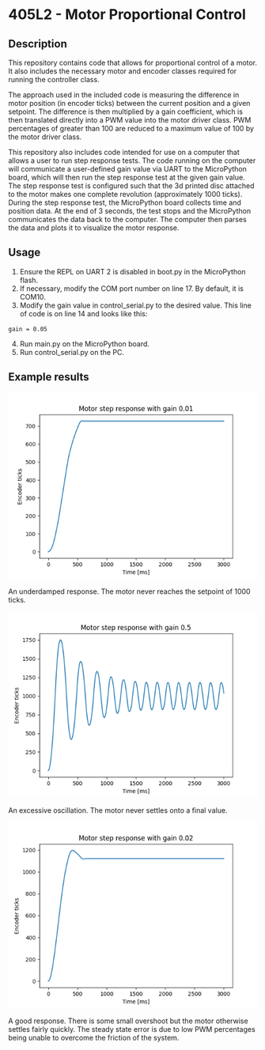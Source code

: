 # 405L2 - Motor Proportional Control
## Description

This repository contains code that allows for proportional control of a motor. It also includes the necessary motor and encoder classes required for running the controller class.

The approach used in the included code is measuring the difference in motor position (in encoder ticks) between the current position and a given setpoint. The difference is then multiplied by a gain coefficient, which is then translated directly into a PWM value into the motor driver class. PWM percentages of greater than 100 are reduced to a maximum value of 100 by the motor driver class.

This repository also includes code intended for use on a computer that allows a user to run step response tests. The code running on the computer will communicate a user-defined gain value via UART to the MicroPython board, which will then run the step response test at the given gain value. The step response test is configured such that the 3d printed disc attached to the motor makes one complete revolution (approximately 1000 ticks). During the step response test, the MicroPython board collects time and position data. At the end of 3 seconds, the test stops and the MicroPython communicates the data back to the computer. The computer then parses the data and plots it to visualize the motor response.

## Usage

1. Ensure the REPL on UART 2 is disabled in boot.py in the MicroPython flash.
2. If necessary, modify the COM port number on line 17. By default, it is COM10.
3. Modify the gain value in control_serial.py to the desired value. This line of code is on line 14 and looks like this:

  ```
  gain = 0.05
  ```
  
4. Run main.py on the MicroPython board.
5. Run control_serial.py on the PC.

## Example results

![Underdamped response](gain_underdamped.png)

An underdamped response. The motor never reaches the setpoint of 1000 ticks.

![Excessive oscillation](gain_excessive.png)

An excessive oscillation. The motor never settles onto a final value.

![Good response](gain_good.png)

A good response. There is some small overshoot but the motor otherwise settles fairly quickly. The steady state error is due to low PWM percentages being unable to overcome the friction of the system.
